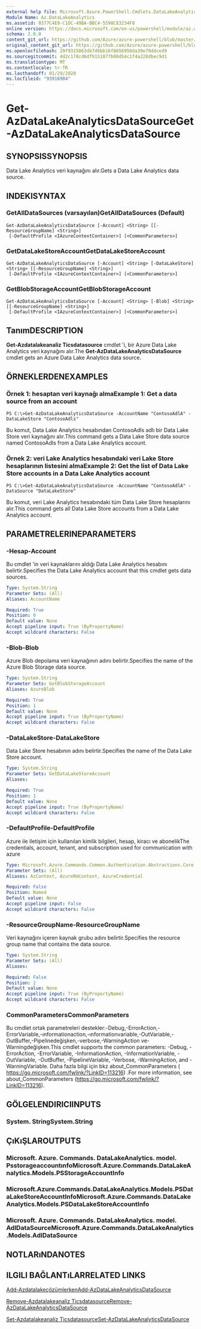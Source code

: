 ```yaml
---
external help file: Microsoft.Azure.PowerShell.Cmdlets.DataLakeAnalytics.dll-Help.xml
Module Name: Az.DataLakeAnalytics
ms.assetid: 0377C4E9-C1DC-49BA-BBC4-5598C83234F8
online version: https://docs.microsoft.com/en-us/powershell/module/az.datalakeanalytics/get-azdatalakeanalyticsdatasource
schema: 2.0.0
content_git_url: https://github.com/Azure/azure-powershell/blob/master/src/DataLakeAnalytics/DataLakeAnalytics/help/Get-AzDataLakeAnalyticsDataSource.md
original_content_git_url: https://github.com/Azure/azure-powershell/blob/master/src/DataLakeAnalytics/DataLakeAnalytics/help/Get-AzDataLakeAnalyticsDataSource.md
ms.openlocfilehash: 29f9315063db7d6bb16f8656950da39e70ddced9
ms.sourcegitcommit: 4d2c178cd6df9151877b08d54c1f4a228dbec9d1
ms.translationtype: MT
ms.contentlocale: tr-TR
ms.lasthandoff: 01/29/2020
ms.locfileid: "93916984"
---
```

# <span data-ttu-id="33ad8-101">Get-AzDataLakeAnalyticsDataSource</span><span class="sxs-lookup"><span data-stu-id="33ad8-101">Get-AzDataLakeAnalyticsDataSource</span></span>

## <span data-ttu-id="33ad8-102">SYNOPSIS</span><span class="sxs-lookup"><span data-stu-id="33ad8-102">SYNOPSIS</span></span>
<span data-ttu-id="33ad8-103">Data Lake Analytics veri kaynağını alır.</span><span class="sxs-lookup"><span data-stu-id="33ad8-103">Gets a Data Lake Analytics data source.</span></span>

## <span data-ttu-id="33ad8-104">INDEKI</span><span class="sxs-lookup"><span data-stu-id="33ad8-104">SYNTAX</span></span>

### <span data-ttu-id="33ad8-105">GetAllDataSources (varsayılan)</span><span class="sxs-lookup"><span data-stu-id="33ad8-105">GetAllDataSources (Default)</span></span>
```
Get-AzDataLakeAnalyticsDataSource [-Account] <String> [[-ResourceGroupName] <String>]
 [-DefaultProfile <IAzureContextContainer>] [<CommonParameters>]
```

### <span data-ttu-id="33ad8-106">GetDataLakeStoreAccount</span><span class="sxs-lookup"><span data-stu-id="33ad8-106">GetDataLakeStoreAccount</span></span>
```
Get-AzDataLakeAnalyticsDataSource [-Account] <String> [-DataLakeStore] <String> [[-ResourceGroupName] <String>]
 [-DefaultProfile <IAzureContextContainer>] [<CommonParameters>]
```

### <span data-ttu-id="33ad8-107">GetBlobStorageAccount</span><span class="sxs-lookup"><span data-stu-id="33ad8-107">GetBlobStorageAccount</span></span>
```
Get-AzDataLakeAnalyticsDataSource [-Account] <String> [-Blob] <String> [[-ResourceGroupName] <String>]
 [-DefaultProfile <IAzureContextContainer>] [<CommonParameters>]
```

## <span data-ttu-id="33ad8-108">Tanım</span><span class="sxs-lookup"><span data-stu-id="33ad8-108">DESCRIPTION</span></span>
<span data-ttu-id="33ad8-109">**Get-Azdatalakeanaliz Ticsdatasource** cmdlet 'i, bir Azure Data Lake Analytics veri kaynağını alır.</span><span class="sxs-lookup"><span data-stu-id="33ad8-109">The **Get-AzDataLakeAnalyticsDataSource** cmdlet gets an Azure Data Lake Analytics data source.</span></span>

## <span data-ttu-id="33ad8-110">ÖRNEKLERDEN</span><span class="sxs-lookup"><span data-stu-id="33ad8-110">EXAMPLES</span></span>

### <span data-ttu-id="33ad8-111">Örnek 1: hesaptan veri kaynağı alma</span><span class="sxs-lookup"><span data-stu-id="33ad8-111">Example 1: Get a data source from an account</span></span>
```
PS C:\>Get-AzDataLakeAnalyticsDataSource -AccountName "ContosoAdlA" -DataLakeStore "ContosoAdls"
```

<span data-ttu-id="33ad8-112">Bu komut, Data Lake Analytics hesabından ContosoAdls adlı bir Data Lake Store veri kaynağını alır.</span><span class="sxs-lookup"><span data-stu-id="33ad8-112">This command gets a Data Lake Store data source named ContosoAdls from a Data Lake Analytics account.</span></span>

### <span data-ttu-id="33ad8-113">Örnek 2: veri Lake Analytics hesabındaki veri Lake Store hesaplarının listesini alma</span><span class="sxs-lookup"><span data-stu-id="33ad8-113">Example 2: Get the list of Data Lake Store accounts in a Data Lake Analytics account</span></span>
```
PS C:\>Get-AzDataLakeAnalyticsDataSource -AccountName "ContosoAdlA" -DataSource "DataLakeStore"
```

<span data-ttu-id="33ad8-114">Bu komut, veri Lake Analytics hesabındaki tüm Data Lake Store hesaplarını alır.</span><span class="sxs-lookup"><span data-stu-id="33ad8-114">This command gets all Data Lake Store accounts from a Data Lake Analytics account.</span></span>

## <span data-ttu-id="33ad8-115">PARAMETRELERINE</span><span class="sxs-lookup"><span data-stu-id="33ad8-115">PARAMETERS</span></span>

### <span data-ttu-id="33ad8-116">-Hesap</span><span class="sxs-lookup"><span data-stu-id="33ad8-116">-Account</span></span>
<span data-ttu-id="33ad8-117">Bu cmdlet 'in veri kaynaklarını aldığı Data Lake Analytics hesabını belirtir.</span><span class="sxs-lookup"><span data-stu-id="33ad8-117">Specifies the Data Lake Analytics account that this cmdlet gets data sources.</span></span>

```yaml
Type: System.String
Parameter Sets: (All)
Aliases: AccountName

Required: True
Position: 0
Default value: None
Accept pipeline input: True (ByPropertyName)
Accept wildcard characters: False
```

### <span data-ttu-id="33ad8-118">-Blob</span><span class="sxs-lookup"><span data-stu-id="33ad8-118">-Blob</span></span>
<span data-ttu-id="33ad8-119">Azure Blob depolama veri kaynağının adını belirtir.</span><span class="sxs-lookup"><span data-stu-id="33ad8-119">Specifies the name of the Azure Blob Storage data source.</span></span>

```yaml
Type: System.String
Parameter Sets: GetBlobStorageAccount
Aliases: AzureBlob

Required: True
Position: 1
Default value: None
Accept pipeline input: True (ByPropertyName)
Accept wildcard characters: False
```

### <span data-ttu-id="33ad8-120">-DataLakeStore</span><span class="sxs-lookup"><span data-stu-id="33ad8-120">-DataLakeStore</span></span>
<span data-ttu-id="33ad8-121">Data Lake Store hesabının adını belirtir.</span><span class="sxs-lookup"><span data-stu-id="33ad8-121">Specifies the name of the Data Lake Store account.</span></span>

```yaml
Type: System.String
Parameter Sets: GetDataLakeStoreAccount
Aliases:

Required: True
Position: 1
Default value: None
Accept pipeline input: True (ByPropertyName)
Accept wildcard characters: False
```

### <span data-ttu-id="33ad8-122">-DefaultProfile</span><span class="sxs-lookup"><span data-stu-id="33ad8-122">-DefaultProfile</span></span>
<span data-ttu-id="33ad8-123">Azure ile iletişim için kullanılan kimlik bilgileri, hesap, kiracı ve abonelik</span><span class="sxs-lookup"><span data-stu-id="33ad8-123">The credentials, account, tenant, and subscription used for communication with azure</span></span>

```yaml
Type: Microsoft.Azure.Commands.Common.Authentication.Abstractions.Core.IAzureContextContainer
Parameter Sets: (All)
Aliases: AzContext, AzureRmContext, AzureCredential

Required: False
Position: Named
Default value: None
Accept pipeline input: False
Accept wildcard characters: False
```

### <span data-ttu-id="33ad8-124">-ResourceGroupName</span><span class="sxs-lookup"><span data-stu-id="33ad8-124">-ResourceGroupName</span></span>
<span data-ttu-id="33ad8-125">Veri kaynağını içeren kaynak grubu adını belirtir.</span><span class="sxs-lookup"><span data-stu-id="33ad8-125">Specifies the resource group name that contains the data source.</span></span>

```yaml
Type: System.String
Parameter Sets: (All)
Aliases:

Required: False
Position: 2
Default value: None
Accept pipeline input: True (ByPropertyName)
Accept wildcard characters: False
```

### <span data-ttu-id="33ad8-126">CommonParameters</span><span class="sxs-lookup"><span data-stu-id="33ad8-126">CommonParameters</span></span>
<span data-ttu-id="33ad8-127">Bu cmdlet ortak parametreleri destekler:-Debug,-ErrorAction,-ErrorVariable,-ınformationaction,-ınformationvariable,-OutVariable,-OutBuffer,-Pipelinedeğişken,-verbose,-WarningAction ve-Warningdeğişken.</span><span class="sxs-lookup"><span data-stu-id="33ad8-127">This cmdlet supports the common parameters: -Debug, -ErrorAction, -ErrorVariable, -InformationAction, -InformationVariable, -OutVariable, -OutBuffer, -PipelineVariable, -Verbose, -WarningAction, and -WarningVariable.</span></span> <span data-ttu-id="33ad8-128">Daha fazla bilgi için bkz about_CommonParameters ( https://go.microsoft.com/fwlink/?LinkID=113216) .</span><span class="sxs-lookup"><span data-stu-id="33ad8-128">For more information, see about_CommonParameters (https://go.microsoft.com/fwlink/?LinkID=113216).</span></span>

## <span data-ttu-id="33ad8-129">GÖLGELENDIRICI</span><span class="sxs-lookup"><span data-stu-id="33ad8-129">INPUTS</span></span>

### <span data-ttu-id="33ad8-130">System. String</span><span class="sxs-lookup"><span data-stu-id="33ad8-130">System.String</span></span>

## <span data-ttu-id="33ad8-131">ÇıKıŞLAR</span><span class="sxs-lookup"><span data-stu-id="33ad8-131">OUTPUTS</span></span>

### <span data-ttu-id="33ad8-132">Microsoft. Azure. Commands. DataLakeAnalytics. model. Psstorageaccountınfo</span><span class="sxs-lookup"><span data-stu-id="33ad8-132">Microsoft.Azure.Commands.DataLakeAnalytics.Models.PSStorageAccountInfo</span></span>

### <span data-ttu-id="33ad8-133">Microsoft.Azure.Commands.DataLakeAnalytics.Models.PSDataLakeStoreAccountInfo</span><span class="sxs-lookup"><span data-stu-id="33ad8-133">Microsoft.Azure.Commands.DataLakeAnalytics.Models.PSDataLakeStoreAccountInfo</span></span>

### <span data-ttu-id="33ad8-134">Microsoft. Azure. Commands. DataLakeAnalytics. model. AdlDataSource</span><span class="sxs-lookup"><span data-stu-id="33ad8-134">Microsoft.Azure.Commands.DataLakeAnalytics.Models.AdlDataSource</span></span>

## <span data-ttu-id="33ad8-135">NOTLARıNDA</span><span class="sxs-lookup"><span data-stu-id="33ad8-135">NOTES</span></span>

## <span data-ttu-id="33ad8-136">ILGILI BAĞLANTıLAR</span><span class="sxs-lookup"><span data-stu-id="33ad8-136">RELATED LINKS</span></span>

[<span data-ttu-id="33ad8-137">Add-Azdatalakeçözümlerken</span><span class="sxs-lookup"><span data-stu-id="33ad8-137">Add-AzDataLakeAnalyticsDataSource</span></span>](./Add-AzDataLakeAnalyticsDataSource.md)

[<span data-ttu-id="33ad8-138">Remove-Azdatalakeanaliz Ticsdatasource</span><span class="sxs-lookup"><span data-stu-id="33ad8-138">Remove-AzDataLakeAnalyticsDataSource</span></span>](./Remove-AzDataLakeAnalyticsDataSource.md)

[<span data-ttu-id="33ad8-139">Set-Azdatalakeanaliz Ticsdatasource</span><span class="sxs-lookup"><span data-stu-id="33ad8-139">Set-AzDataLakeAnalyticsDataSource</span></span>](./Set-AzDataLakeAnalyticsDataSource.md)


